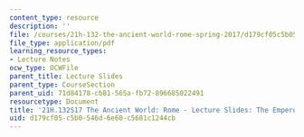 ```yaml
---
content_type: resource
description: ''
file: /courses/21h-132-the-ancient-world-rome-spring-2017/d179cf05c5b0546d6e60c5681c1244cb_MIT21H_132S17_EmprorElites.pdf
file_type: application/pdf
learning_resource_types:
- Lecture Notes
ocw_type: OCWFile
parent_title: Lecture Slides
parent_type: CourseSection
parent_uid: 71d84178-cb81-565a-fb72-896685022491
resourcetype: Document
title: '21H.132S17 The Ancient World: Rome - Lecture Slides: The Emperor and the Elites'
uid: d179cf05-c5b0-546d-6e60-c5681c1244cb
---
```

